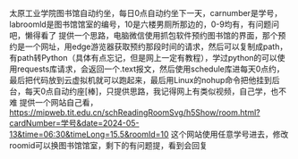 太原工业学院图书馆自动约坐，每日0点自动约坐下一天，carnumber是学号，labroomld是图书馆馆室的编号，10是六楼男厕所那边的，0-9均有，有问题问吧，懒得看了
提供一个思路，电脑微信使用抓包软件预约图书馆的界面，那个预约是一个网址，用edge游览器获取预约那段时间的请求，然后可以复制成path，有path转Python（具体有点忘记，但是网上一定有教程），学过python的可以使用requests库请求，会返回一个.text报文，然后使用schedule库进每天0点约，最后把代码放到云虚拟机就可以跑起来，最后用Linux的nohup命令把他挂到后台，每天0点自动约座[棒]，只提供思路，我记得网上有类似视频，自己学，也不难
提供一个网站自己看，https://mipweb.tit.edu.cn/schReadingRoomSvg/h5Show/room.html?cardNumber=学号&date=2024-05-13&time=06:30&timeLong=15.5&roomId=10
这个网站使用任意学号进去，修改roomid可以换图书馆馆室，剩下的有问题提，看到会回复

